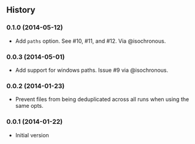 ## History

### 0.1.0 (2014-05-12)

* Add `paths` option. See #10, #11, and #12. Via @isochronous.

### 0.0.3 (2014-05-01)

* Add support for windows paths. Issue #9 via @isochronous.

### 0.0.2 (2014-01-23)

* Prevent files from being deduplicated across all runs when using the same opts.

### 0.0.1 (2014-01-22)

* Initial version
